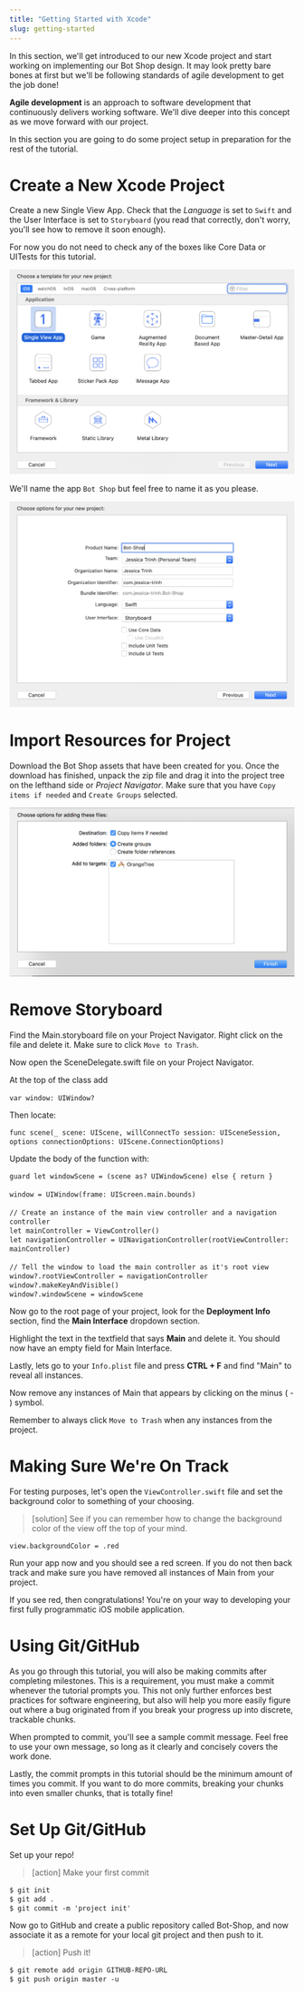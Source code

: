 ```yaml
---
title: "Getting Started with Xcode"
slug: getting-started
---
```


In this section, we'll get introduced to our new Xcode project and start working on implementing our Bot Shop design. It may look pretty bare bones at first but we'll be following standards of agile development to get the job done!

**Agile development** is an approach to software development that continuously delivers working software. We'll dive deeper into this concept as we move forward with our project.

In this section you are going to do some project setup in preparation for the rest of the tutorial.

# Create a New Xcode Project 

Create a new Single View App. Check that the <em>Language</em> is set to ```Swift``` and the User Interface is set to ```Storyboard``` (you read that correctly, don't worry, you'll see how to remove it soon enough).

For now you do not need to check any of the boxes like Core Data or UITests for this tutorial.

![New Project Img](../assets/new-project.png "Creating a New Project")

We'll name the app ```Bot Shop``` but feel free to name it as you please.

![New Project Img](../assets/new-project2.png "Creating a New Project")

# Import Resources for Project 

Download the Bot Shop assets that have been created for you. Once the download has finished, unpack the zip file and drag it into the project tree on the lefthand side or <em>Project Navigator</em>. Make sure that you have `Copy items if needed` and `Create Groups` selected.

![Add Assets Img](../assets/add_assets.png "Adding Assets")

# Remove Storyboard 
Find the Main.storyboard file on your Project Navigator. Right click on the file and delete it. Make sure to click `Move to Trash`. 

Now open the SceneDelegate.swift file on your Project Navigator.

At the top of the class add 

```var window: UIWindow?```

Then locate: 

```
func scene(_ scene: UIScene, willConnectTo session: UISceneSession, options connectionOptions: UIScene.ConnectionOptions)
```

Update the body of the function with: 

```
guard let windowScene = (scene as? UIWindowScene) else { return }

window = UIWindow(frame: UIScreen.main.bounds)

// Create an instance of the main view controller and a navigation controller
let mainController = ViewController()
let navigationController = UINavigationController(rootViewController: mainController)

// Tell the window to load the main controller as it's root view
window?.rootViewController = navigationController
window?.makeKeyAndVisible()
window?.windowScene = windowScene
```

Now go to the root page of your project, look for the **Deployment Info** section, find the **Main Interface** dropdown section.

Highlight the text in the textfield that says **Main** and delete it. You should now have an empty field for Main Interface. 

Lastly, lets go to your `Info.plist` file and press **CTRL + F** and find "Main" to reveal all instances. 

Now remove any instances of Main that appears by clicking on the minus ( - ) symbol.

Remember to always click ```Move to Trash``` when any instances from the project. 

# Making Sure We're On Track 
For testing purposes, let's open the ```ViewController.swift``` file and set the background color to something of your choosing.

> [solution]
> See if you can remember how to change the background color of the view off the top of your mind.
>
```
view.backgroundColor = .red
```
Run your app now and you should see a red screen. If you do not then back track and make sure you have removed all instances of Main from your project. 

If you see red, then congratulations! You're on your way to developing your first fully programmatic iOS mobile application.


# Using Git/GitHub

As you go through this tutorial, you will also be making commits after completing milestones. This is a requirement, you must make a commit whenever the tutorial prompts you. This not only further enforces best practices for software engineering, but also will help you more easily figure out where a bug originated from if you break your progress up into discrete, trackable chunks.

When prompted to commit, you'll see a sample commit message. Feel free to use your own message, so long as it clearly and concisely covers the work done.

Lastly, the commit prompts in this tutorial should be the minimum amount of times you commit. If you want to do more commits, breaking your chunks into even smaller chunks, that is totally fine!


# Set Up Git/GitHub

Set up your repo!

>[action]
> Make your first commit
>
```
$ git init
$ git add .
$ git commit -m 'project init'
```

Now go to GitHub and create a public repository called Bot-Shop, and now associate it as a remote for your local git project and then push to it.

>[action]
> Push it!
>
```
$ git remote add origin GITHUB-REPO-URL
$ git push origin master -u
```
